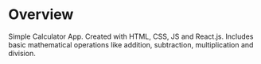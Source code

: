 # Overview

Simple Calculator App. Created with HTML, CSS, JS and React.js. Includes basic mathematical operations like addition, subtraction, multiplication and division.


